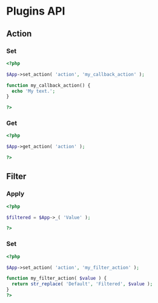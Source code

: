 # Plugins API


## Action

### Set
```php
<?php

$App->set_action( 'action', 'my_callback_action' );

function my_callback_action() {
  echo 'My text.';
}

?>
```

### Get

```php
<?php

$App->get_action( 'action' );

?>
```


## Filter


### Apply

```php
<?php

$filtered = $App->_( 'Value' );

?>
```

### Set

```php
<?php

$App->set_action( 'action', 'my_filter_action' );

function my_filter_action( $value ) {
  return str_replace( 'Default', 'Filtered', $value );
}
?>
```


















